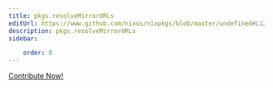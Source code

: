 ```yaml
---
title: pkgs.resolveMirrorURLs
editUrl: https://www.github.com/nixos/nixpkgs/blob/master/undefined#L1219C23
description: pkgs.resolveMirrorURLs
sidebar:

    order: 8
---
```


<a href="https://www.github.com/nixos/nixpkgs/blob/master/undefined#L1219C23">Contribute Now!</a>



